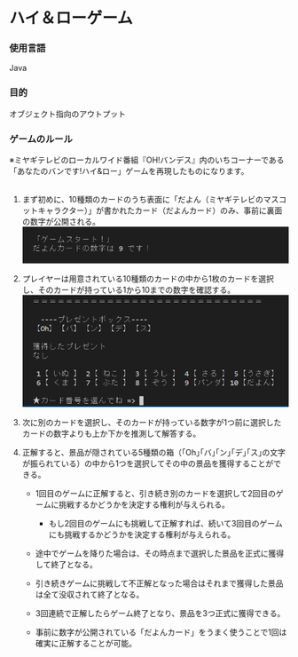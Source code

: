 # ハイ＆ローゲーム

### 使用言語
 Java

### 目的
オブジェクト指向のアウトプット

### ゲームのルール
※ミヤギテレビのローカルワイド番組『OH!バンデス』内のいちコーナーである「あなたのバンです!ハイ&ロー」ゲームを再現したものになります。<br>
<br>
1. まず初めに、10種類のカードのうち表面に「だよん（ミヤギテレビのマスコットキャラクター）」が書かれたカード（だよんカード）のみ、事前に裏面の数字が公開される。<br><img src="img1.png" width="500px">
1. プレイヤーは用意されている10種類のカードの中から1枚のカードを選択し、そのカードが持っている1から10までの数字を確認する。<br><img src="img2.png" width="500px">
1. 次に別のカードを選択し、そのカードが持っている数字が1つ前に選択したカードの数字よりも上か下かを推測して解答する。

1. 正解すると、景品が隠されている5種類の箱（｢Oh｣｢バ｣｢ン｣｢デ｣｢ス｣の文字が振られている）の中から1つを選択してその中の景品を獲得することができる。
    - 1回目のゲームに正解すると、引き続き別のカードを選択して2回目のゲームに挑戦するかどうかを決定する権利が与えられる。
    
        - もし2回目のゲームにも挑戦して正解すれば、続いて3回目のゲームにも挑戦するかどうかを決定する権利が与えられる。
        
    - 途中でゲームを降りた場合は、その時点まで選択した景品を正式に獲得して終了となる。
    
    - 引き続きゲームに挑戦して不正解となった場合はそれまで獲得した景品は全て没収されて終了となる。
    
    - 3回連続で正解したらゲーム終了となり、景品を3つ正式に獲得できる。
    
    - 事前に数字が公開されている「だよんカード」をうまく使うことで1回は確実に正解することが可能。
